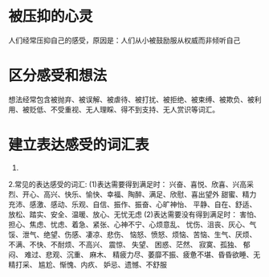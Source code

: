 # 被压抑的心灵
  人们经常压抑自己的感受，原因是：人们从小被鼓励服从权威而非倾听自己

# 区分感受和想法
  想法经常包含被抛弃、被误解、被虐待、被打扰、被拒绝、被束缚、被欺负、被利用、被贬低、不受重视、无人理睬、得不到支持、无人赏识等词汇。
# 建立表达感受的词汇表
1.
2.常见的表达感受的词汇:
(1)表达需要得到满足时：
  兴奋、喜悦、欣喜、兴高采烈、开心、高兴、快乐、愉快、幸福、陶醉、满足、欣慰、喜出望外
  甜蜜、精力充沛、感激、感动、乐观、自信、振作、振奋、心旷神怡、
  平静、自在、舒适、放松、踏实、安全、温暖、放心、无忧无虑
(2)表达需要没有得到满足时：
  害怕、担心、焦虑、忧虑、着急、紧张、心神不宁、心烦意乱、
  忧伤、沮丧、灰心、气馁、泄气、绝望、伤感、凄凉、悲伤、
  恼怒、愤怒、烦恼、苦恼、生气、厌烦、不满、不快、不耐烦、不高兴、
  震惊、
  失望、
  困惑、茫然、
  寂寞、孤独、
  郁闷、
  难过、悲观、沉重、
  麻木、
  精疲力尽、萎靡不振、疲惫不堪、昏昏欲睡、无精打采、
  尴尬、惭愧、内疚、
  妒忌、遗憾、不舒服
    